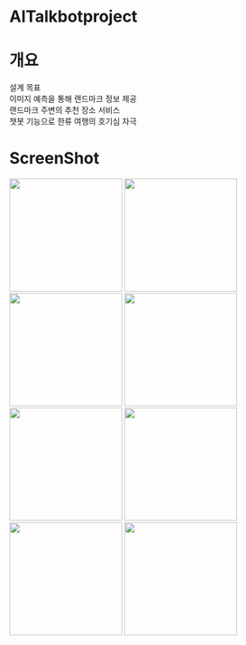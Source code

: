 # AITalkbotproject

# 개요
설계 목표<br>
이미지 예측을 통해 랜드마크 정보 제공<br>
랜드마크 주변의 추천 장소 서비스<br>
챗봇 기능으로 한류 여행의 호기심 자극<br>
# ScreenShot
<div>
 <img width="200" src="https://user-images.githubusercontent.com/13067686/98098666-fc9bd000-1ed1-11eb-87b8-91f55a97aef8.png">
<img width="200" src="https://user-images.githubusercontent.com/13067686/98098762-1b01cb80-1ed2-11eb-93da-3cb594500f45.png">
<img width="200" src="https://user-images.githubusercontent.com/13067686/98098798-28b75100-1ed2-11eb-9c2c-4965e48132d8.png">
<img width="200" src="https://user-images.githubusercontent.com/13067686/98098840-32d94f80-1ed2-11eb-9f20-1de90bbe3007.png">
<img width="200" src="https://user-images.githubusercontent.com/13067686/98098873-3ff63e80-1ed2-11eb-9fd7-c41925fefd94.png">
<img width="200" src="https://user-images.githubusercontent.com/13067686/98098900-4684b600-1ed2-11eb-889c-051e26e4922b.png">
<img width="200" src="https://user-images.githubusercontent.com/13067686/98098929-4d132d80-1ed2-11eb-8ab8-f3ea945b7e0c.png">
<img width="200" src="https://user-images.githubusercontent.com/13067686/98098961-569c9580-1ed2-11eb-887c-82d0315fca45.png">
</div>
